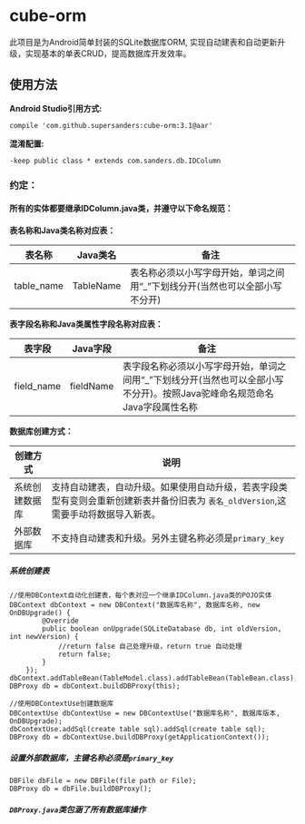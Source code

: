 # cube-orm
此项目是为Android简单封装的SQLite数据库ORM, 实现自动建表和自动更新升级，实现基本的单表CRUD，提高数据库开发效率。
## 使用方法
<b>Android Studio引用方式:</b>

`compile 'com.github.supersanders:cube-orm:3.1@aar'`

<b>混淆配置:</b>

`-keep public class * extends com.sanders.db.IDColumn`
### 约定：
#### 所有的实体都要继承IDColumn.java类，并遵守以下命名规范：
<b>表名称和Java类名称对应表：</b>

| 表名称 | Java类名 | 备注 |
| --- | --- | --- |
| table_name | TableName | 表名称必须以小写字母开始，单词之间用“_”下划线分开(当然也可以全部小写不分开) |

<b>表字段名称和Java类属性字段名称对应表：</b>

| 表字段 | Java字段 | 备注 |
| --- | --- | --- |
| field_name | fieldName | 表字段名称必须以小写字母开始，单词之间用“_”下划线分开(当然也可以全部小写不分开)。按照Java驼峰命名规范命名Java字段属性名称 |

<b>数据库创建方式：</b>

| 创建方式  | 说明 |
| --- | --- |
| 系统创建数据库 | 支持自动建表，自动升级。如果使用自动升级，若表字段类型有变则会重新创建新表并备份旧表为 `表名_oldVersion`,这需要手动将数据导入新表。 |
| 外部数据库 | 不支持自动建表和升级。另外主键名称必须是`primary_key` |

##### 系统创建表
	//使用DBContext自动化创建表，每个表对应一个继承IDColumn.java类的POJO实体
	DBContext dbContext = new DBContext("数据库名称", 数据库名称, new OnDBUpgrade() {
            @Override
            public boolean onUpgrade(SQLiteDatabase db, int oldVersion, int newVersion) {
            	//return false 自己处理升级，return true 自动处理
                return false;
            }
        });
	dbContext.addTableBean(TableModel.class).addTableBean(TableBean.class);
	DBProxy db = dbContext.buildDBProxy(this);
	
	//使用DBContextUse创建数据库
	DBContextUse dbContextUse = new DBContextUse("数据库名称", 数据库版本, OnDBUpgrade);
    dbContextUse.addSql(create table sql).addSql(create table sql);
    DBProxy db = dbContextUse.buildDBProxy(getApplicationContext());
##### 设置外部数据库，主键名称必须是`primary_key`
	DBFile dbFile = new DBFile(file path or File);
	DBProxy db = dbFile.buildDBProxy();
##### `DBProxy.java`类包涵了所有数据库操作
